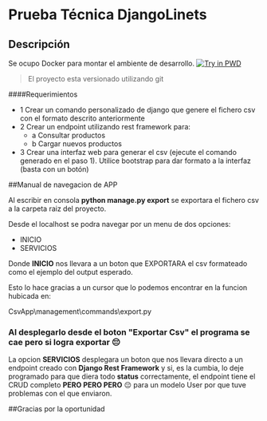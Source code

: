 # Prueba Técnica DjangoLinets
## Descripción
Se ocupo Docker para montar el ambiente de desarrollo.
[![Try in PWD](https://github.com/play-with-docker/stacks/raw/cff22438cb4195ace27f9b15784bbb497047afa7/assets/images/button.png)](http://play-with-docker.com?stack=https://raw.githubusercontent.com/nextcloud/docker/8db861d67f257a3e9ac1790ea06d4e2a7a193a6c/stack.yml)

> El proyecto esta versionado utilizando git


####Requerimientos
                
+ 1 Crear un comando personalizado de django que genere el fichero csv con el formato descrito anteriormente
+ 2 Crear un endpoint utilizando rest framework para:
    + a Consultar productos
    + b Cargar nuevos productos
+ 3 Crear una interfaz web para generar el csv (ejecute el comando generado en el paso 1). Utilice bootstrap para dar formato a la interfaz (basta con un botón)

##Manual de navegacion de APP

Al escribir en consola **python manage.py export** se exportara el fichero csv a la carpeta raiz del proyecto. 

Desde el localhost se podra navegar por un menu de dos opciones:

+ INICIO
+ SERVICIOS

Donde **INICIO** nos llevara a un boton que EXPORTARA el csv formateado como el ejemplo del output esperado.

Esto lo hace gracias a un cursor que lo podemos encontrar en la funcion hubicada en: 

CsvApp\management\commands\export.py

### Al desplegarlo desde el boton "Exportar Csv" el programa se cae pero si logra exportar 😔

La opcion **SERVICIOS** desplegara un boton que nos llevara directo a un endpoint creado con **Django Rest Framework** y si, es la cumbia, lo deje programado para que diera todo **status** correctamente, el endpoint tiene el CRUD completo **PERO PERO PERO**  😔 para un modelo User por que tuve problemas con el que enviaron.

##Gracias por la oportunidad